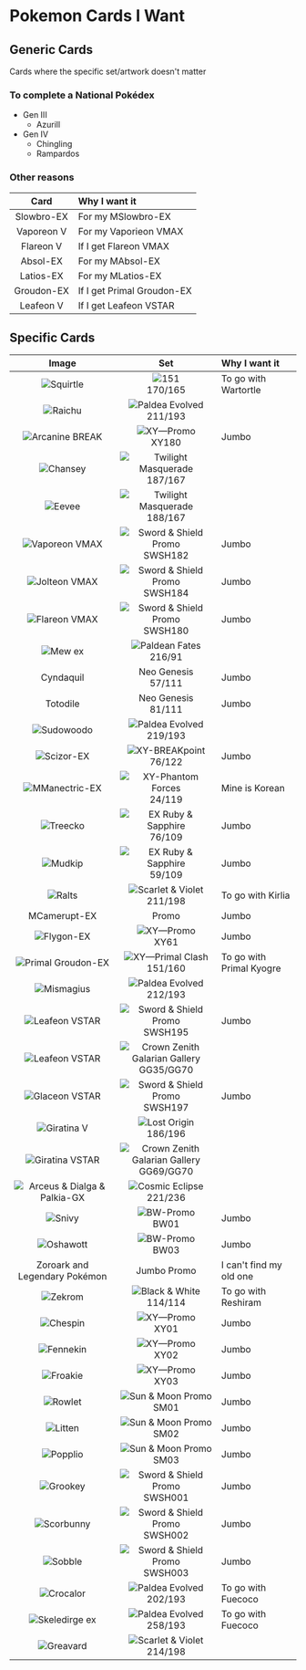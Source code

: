 # Pokemon Cards I Want

## Generic Cards
Cards where the specific set/artwork doesn't matter

### To complete a National Pokédex
- Gen III
    - Azurill
- Gen IV
    - Chingling
    - Rampardos

### Other reasons
Card|Why I want it
:-:|:--
Slowbro-EX|For my MSlowbro-EX
Vaporeon V|For my Vaporieon VMAX
Flareon V|If I get Flareon VMAX
Absol-EX|For my MAbsol-EX
Latios-EX|For my MLatios-EX
Groudon-EX|If I get Primal Groudon-EX
Leafeon V|If I get Leafeon VSTAR

## Specific Cards

Image|Set|Why I want it
:-:|:-:|:--
![Squirtle](https://www.pokemon.com/static-assets/content-assets/cms2/img/cards/web/SV3PT5/SV3PT5_EN_170.png)|![151](https://www.pokemon.com/static-assets/content-assets/cms/img/tcg/expansion-symbols/_40x40/sv3pt5-expansion-symbol.png)<br/>170/165|To go with Wartortle
![Raichu](https://www.pokemon.com/static-assets/content-assets/cms2/img/cards/web/SV02/SV02_EN_211.png)|![Paldea Evolved](https://www.pokemon.com/static-assets/content-assets/cms/img/tcg/expansion-symbols/_40x40/sv02-expansion-symbol.png)<br/>211/193
![Arcanine BREAK](https://www.pokemon.com/static-assets/content-assets/cms2/img/cards/web/XYP/XYP_EN_XY180.png)|![XY—Promo](https://www.pokemon.com/static-assets/content-assets/cms/img/tcg/expansion-symbols/_40x40/black-star-promo.png)<br/>XY180|Jumbo
![Chansey](https://www.pokemon.com/static-assets/content-assets/cms2/img/cards/web/SV06/SV06_EN_187.png)|![Twilight Masquerade](https://www.pokemon.com/static-assets/content-assets/cms/img/tcg/expansion-symbols/_40x40/sv06-expansion-symbol.png)<br/>187/167
![Eevee](https://www.pokemon.com/static-assets/content-assets/cms2/img/cards/web/SV06/SV06_EN_188.png)|![Twilight Masquerade](https://www.pokemon.com/static-assets/content-assets/cms/img/tcg/expansion-symbols/_40x40/sv06-expansion-symbol.png)<br/>188/167
![Vaporeon VMAX](https://www.pokemon.com/static-assets/content-assets/cms2/img/cards/web/SWSHP/SWSHP_EN_SWSH182.png)|![Sword & Shield Promo](https://www.pokemon.com/static-assets/content-assets/cms/img/tcg/expansion-symbols/_40x40/swshp-expansion-symbol.png)<br/>SWSH182|Jumbo
![Jolteon VMAX](https://www.pokemon.com/static-assets/content-assets/cms2/img/cards/web/SWSHP/SWSHP_EN_SWSH184.png)|![Sword & Shield Promo](https://www.pokemon.com/static-assets/content-assets/cms/img/tcg/expansion-symbols/_40x40/swshp-expansion-symbol.png)<br/>SWSH184|Jumbo
![Flareon VMAX](https://www.pokemon.com/static-assets/content-assets/cms2/img/cards/web/SWSHP/SWSHP_EN_SWSH180.png)|![Sword & Shield Promo](https://www.pokemon.com/static-assets/content-assets/cms/img/tcg/expansion-symbols/_40x40/swshp-expansion-symbol.png)<br/>SWSH180|Jumbo
![Mew ex](https://www.pokemon.com/static-assets/content-assets/cms2/img/cards/web/SV4PT5/SV4PT5_EN_216.png)|![Paldean Fates](https://www.pokemon.com/static-assets/content-assets/cms/img/tcg/expansion-symbols/_40x40/sv4pt5-expansion-symbol.png)<br/>216/91
Cyndaquil|Neo Genesis<br/>57/111|Jumbo
Totodile|Neo Genesis<br/>81/111|Jumbo
![Sudowoodo](https://www.pokemon.com/static-assets/content-assets/cms2/img/cards/web/SV02/SV02_EN_219.png)|![Paldea Evolved](https://www.pokemon.com/static-assets/content-assets/cms/img/tcg/expansion-symbols/_40x40/sv02-expansion-symbol.png)<br/>219/193
![Scizor-EX](https://www.pokemon.com/static-assets/content-assets/cms2/img/cards/web/XY9/XY9_EN_76.png)|![XY-BREAKpoint](https://www.pokemon.com/static-assets/content-assets/cms/img/tcg/expansion-symbols/_40x40/xy9-expansion-symbol.png)<br/>76/122|Jumbo
![MManectric-EX](https://www.pokemon.com/static-assets/content-assets/cms2/img/cards/web/XY4/XY4_EN_24.png)|![XY-Phantom Forces](https://www.pokemon.com/static-assets/content-assets/cms/img/tcg/expansion-symbols/_40x40/xy4-expansion-symbol.png)<br/>24/119|Mine is Korean
![Treecko](https://assets.pokemon.com/static-assets/content-assets/cms2/img/cards/web/EX1/EX1_EN_76.png)|![EX Ruby & Sapphire](https://www.pokemon.com/static-assets/content-assets/cms-en-uk/img/tcg/expansion-symbols/_40x40/ex-01symbol.png)<br/>76/109|Jumbo
![Mudkip](https://assets.pokemon.com/static-assets/content-assets/cms2/img/cards/web/EX1/EX1_EN_59.png)|![EX Ruby & Sapphire](https://www.pokemon.com/static-assets/content-assets/cms-en-uk/img/tcg/expansion-symbols/_40x40/ex-01symbol.png)<br/>59/109|Jumbo
![Ralts](https://www.pokemon.com/static-assets/content-assets/cms2/img/cards/web/SV01/SV01_EN_211.png)|![Scarlet & Violet](https://www.pokemon.com/static-assets/content-assets/cms/img/tcg/expansion-symbols/_40x40/sv01-expansion-symbol.png)<br/>211/198|To go with Kirlia
MCamerupt-EX|Promo|Jumbo
![Flygon-EX](https://www.pokemon.com/static-assets/content-assets/cms2/img/cards/web/XYP/XYP_EN_XY61.png)|![XY—Promo](https://www.pokemon.com/static-assets/content-assets/cms/img/tcg/expansion-symbols/_40x40/black-star-promo.png)<br/>XY61|Jumbo
![Primal Groudon-EX](https://www.pokemon.com/static-assets/content-assets/cms2/img/cards/web/XY5/XY5_EN_151.png)|![XY—Primal Clash](https://www.pokemon.com/static-assets/content-assets/cms/img/tcg/expansion-symbols/_40x40/xy5-expansion-symbol.png)<br/>151/160|To go with Primal Kyogre
![Mismagius](https://www.pokemon.com/static-assets/content-assets/cms2/img/cards/web/SV02/SV02_EN_212.png)|![Paldea Evolved](https://www.pokemon.com/static-assets/content-assets/cms/img/tcg/expansion-symbols/_40x40/sv02-expansion-symbol.png)<br/>212/193
![Leafeon VSTAR](https://www.pokemon.com/static-assets/content-assets/cms2/img/cards/web/SWSHP/SWSHP_EN_SWSH195.png)|![Sword & Shield Promo](https://www.pokemon.com/static-assets/content-assets/cms/img/tcg/expansion-symbols/_40x40/swshp-expansion-symbol.png)<br/>SWSH195|Jumbo
![Leafeon VSTAR](https://www.pokemon.com/static-assets/content-assets/cms2/img/cards/web/SWSH12PT5GG/SWSH12PT5GG_EN_GG35.png)|![Crown Zenith Galarian Gallery](https://www.pokemon.com/static-assets/content-assets/cms/img/tcg/expansion-symbols/_40x40/swsh12pt5gg-expansion-symbol.png)<br/>GG35/GG70
![Glaceon VSTAR](https://www.pokemon.com/static-assets/content-assets/cms2/img/cards/web/SWSHP/SWSHP_EN_SWSH197.png)|![Sword & Shield Promo](https://www.pokemon.com/static-assets/content-assets/cms/img/tcg/expansion-symbols/_40x40/swshp-expansion-symbol.png)<br/>SWSH197|Jumbo
![Giratina V](https://www.pokemon.com/static-assets/content-assets/cms2/img/cards/web/SWSH11/SWSH11_EN_186.png)|![Lost Origin](https://www.pokemon.com/static-assets/content-assets/cms/img/tcg/expansion-symbols/_40x40/swsh11-expansion-symbol.png)<br/>186/196
![Giratina VSTAR](https://www.pokemon.com/static-assets/content-assets/cms2/img/cards/web/SWSH12PT5GG/SWSH12PT5GG_EN_GG69.png)|![Crown Zenith Galarian Gallery](https://www.pokemon.com/static-assets/content-assets/cms/img/tcg/expansion-symbols/_40x40/swsh12pt5gg-expansion-symbol.png)<br/>GG69/GG70
![Arceus & Dialga & Palkia-GX](https://www.pokemon.com/static-assets/content-assets/cms2/img/cards/web/SM12/SM12_EN_221.png)|![Cosmic Eclipse](https://www.pokemon.com/static-assets/content-assets/cms/img/tcg/expansion-symbols/_40x40/sm12-expansion-symbol.png)<br/>221/236
![Snivy](https://www.pokemon.com/static-assets/content-assets/cms2/img/cards/web/BWP/BWP_EN_BW01.png)|![BW-Promo](https://www.pokemon.com/static-assets/content-assets/cms/img/tcg/expansion-symbols/_40x40/black-star-promo.png)<br/>BW01|Jumbo
![Oshawott](https://www.pokemon.com/static-assets/content-assets/cms2/img/cards/web/BWP/BWP_EN_BW03.png)|![BW-Promo](https://www.pokemon.com/static-assets/content-assets/cms/img/tcg/expansion-symbols/_40x40/black-star-promo.png)<br/>BW03|Jumbo
Zoroark and Legendary Pokémon|Jumbo Promo|I can't find my old one
![Zekrom](https://www.pokemon.com/static-assets/content-assets/cms2/img/cards/web/BW1/BW1_EN_114.png)|![Black & White](https://www.pokemon.com/static-assets/content-assets/cms-en-uk/img/tcg/expansion-symbols/bw1-expansion-symbol.png)<br/>114/114|To go with Reshiram
![Chespin](https://www.pokemon.com/static-assets/content-assets/cms2/img/cards/web/XYP/XYP_EN_XY01.png)|![XY—Promo](https://www.pokemon.com/static-assets/content-assets/cms/img/tcg/expansion-symbols/_40x40/black-star-promo.png)<br/>XY01|Jumbo
![Fennekin](https://www.pokemon.com/static-assets/content-assets/cms2/img/cards/web/XYP/XYP_EN_XY02.png)|![XY—Promo](https://www.pokemon.com/static-assets/content-assets/cms/img/tcg/expansion-symbols/_40x40/black-star-promo.png)<br/>XY02|Jumbo
![Froakie](https://www.pokemon.com/static-assets/content-assets/cms2/img/cards/web/XYP/XYP_EN_XY03.png)|![XY—Promo](https://www.pokemon.com/static-assets/content-assets/cms/img/tcg/expansion-symbols/_40x40/black-star-promo.png)<br/>XY03|Jumbo
![Rowlet](https://www.pokemon.com/static-assets/content-assets/cms2/img/cards/web/SMP/SMP_EN_SM01.png)|![Sun & Moon Promo](https://www.pokemon.com/static-assets/content-assets/cms/img/tcg/expansion-symbols/_40x40/smp-expansion-symbol.png)<br/>SM01|Jumbo
![Litten](https://www.pokemon.com/static-assets/content-assets/cms2/img/cards/web/SMP/SMP_EN_SM02.png)|![Sun & Moon Promo](https://www.pokemon.com/static-assets/content-assets/cms/img/tcg/expansion-symbols/_40x40/smp-expansion-symbol.png)<br/>SM02|Jumbo
![Popplio](https://www.pokemon.com/static-assets/content-assets/cms2/img/cards/web/SMP/SMP_EN_SM03.png)|![Sun & Moon Promo](https://www.pokemon.com/static-assets/content-assets/cms/img/tcg/expansion-symbols/_40x40/smp-expansion-symbol.png)<br/>SM03|Jumbo
![Grookey](https://www.pokemon.com/static-assets/content-assets/cms2/img/cards/web/SWSHP/SWSHP_EN_SWSH001.png)|![Sword & Shield Promo](https://www.pokemon.com/static-assets/content-assets/cms/img/tcg/expansion-symbols/_40x40/swshp-expansion-symbol.png)<br/>SWSH001|Jumbo
![Scorbunny](https://www.pokemon.com/static-assets/content-assets/cms2/img/cards/web/SWSHP/SWSHP_EN_SWSH002.png)|![Sword & Shield Promo](https://www.pokemon.com/static-assets/content-assets/cms/img/tcg/expansion-symbols/_40x40/swshp-expansion-symbol.png)<br/>SWSH002|Jumbo
![Sobble](https://www.pokemon.com/static-assets/content-assets/cms2/img/cards/web/SWSHP/SWSHP_EN_SWSH003.png)|![Sword & Shield Promo](https://www.pokemon.com/static-assets/content-assets/cms/img/tcg/expansion-symbols/_40x40/swshp-expansion-symbol.png)<br/>SWSH003|Jumbo
![Crocalor](https://assets.pokemon.com/static-assets/content-assets/cms2/img/cards/web/SV02/SV02_EN_202.png)|![Paldea Evolved](https://www.pokemon.com/static-assets/content-assets/cms-en-uk/img/tcg/expansion-symbols/_40x40/sv02-expansion-symbol.png)<br/>202/193|To go with Fuecoco
![Skeledirge ex](https://assets.pokemon.com/static-assets/content-assets/cms2/img/cards/web/SV02/SV02_EN_258.png)|![Paldea Evolved](https://www.pokemon.com/static-assets/content-assets/cms-en-uk/img/tcg/expansion-symbols/_40x40/sv02-expansion-symbol.png)<br/>258/193|To go with Fuecoco
![Greavard](https://www.pokemon.com/static-assets/content-assets/cms2/img/cards/web/SV01/SV01_EN_214.png)|![Scarlet & Violet](https://www.pokemon.com/static-assets/content-assets/cms/img/tcg/expansion-symbols/_40x40/sv01-expansion-symbol.png)<br/>214/198
